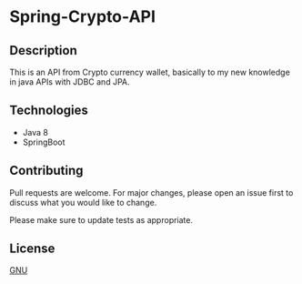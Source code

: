 # Spring-Crypto-API


## Description
  This is an API from Crypto currency wallet, basically to my new knowledge in java APIs with JDBC and JPA.

## Technologies

 - Java 8
 - SpringBoot

## Contributing
Pull requests are welcome. For major changes, please open an issue first to discuss what you would like to change.

Please make sure to update tests as appropriate.

## License
[GNU](https://github.com/KaioAntonio/Spring-Crypto-API/blob/master/LICENSE)
